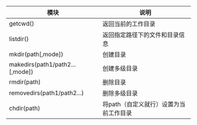 |  模块 |  说明 |  
| ------ | ----|
| getcwd()  | 返回当前的工作目录   |
|  listdir() | 返回指定路径下的文件和目录信息   |
| mkdir(path[,mode])  | 创建目录   |
|  makedirs(path1/path2... [,mode]) | 创建多级目录   |
| rmdir(path)  | 删除目录   |
| removedirs(path1/path2...)  | 删除多级目录   |
| chdir(path) |  将path（自定义就行）设置为当前工作目录 |
